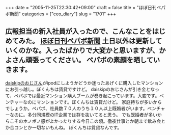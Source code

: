 +++
date = "2005-11-25T22:30:42+09:00"
draft = false
title = "ほぼ日刊ペパボ新聞"
categories = ["ceo_diary"]
slug = "1701"
+++

広報担当の新入社員が入ったので、こんなことをはじめてみた。
<a href="http://paperboy.jugem.jp" target="_blank">ほぼ日刊ペパボ新聞</a>
土日以外は更新していくのかな。入ったばかりで大変かと思いますが、かよさん頑張ってください。
ペパボの素顔を晒していきます。
--
<a href="http://daiskip.com/" target="_blank">daiskipのおじさん</a>がipodにしようかどうか迷ったあげくに購入したマンションにお引っ越し。ぼくんちは賃貸ですけど。
daiskipのおじさんが引き金となって、ペパボでは最近マンション購入ブームが巻き起こっています。大変です。ベンチャーなのにマンションです。ぼくんちは賃貸だけど。
家庭持ちが多いからでしょうか。ペパボ、社員数７０人のうち１０人以上既婚者がいます。ベンチャーなのに。多分同規模のIT企業では群を抜いてると思う。
でも既婚者が多いからこそのホノボノ感がよかったりする今日この頃。徹夜仕事とか朝まで飲み会とか合コンとか一切ないもんね。
ぼくんちは賃貸なんです。
